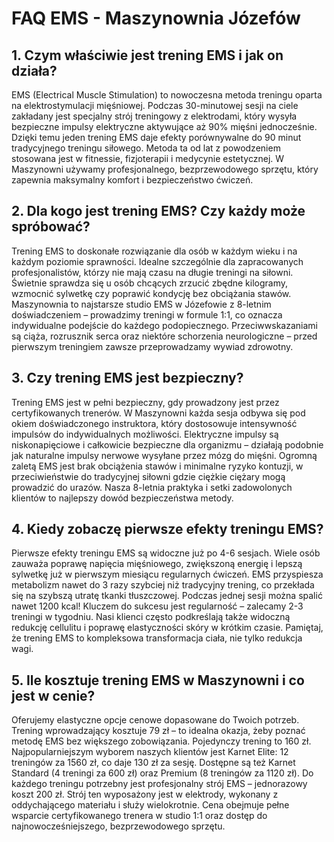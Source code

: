 # FAQ EMS - Maszynownia Józefów

## 1. Czym właściwie jest trening EMS i jak on działa?

EMS (Electrical Muscle Stimulation) to nowoczesna metoda treningu oparta na elektrostymulacji mięśniowej. Podczas 30-minutowej sesji na ciele zakładany jest specjalny strój treningowy z elektrodami, który wysyła bezpieczne impulsy elektryczne aktywujące aż 90% mięśni jednocześnie. Dzięki temu jeden trening EMS daje efekty porównywalne do 90 minut tradycyjnego treningu siłowego. Metoda ta od lat z powodzeniem stosowana jest w fitnessie, fizjoterapii i medycynie estetycznej. W Maszynowni używamy profesjonalnego, bezprzewodowego sprzętu, który zapewnia maksymalny komfort i bezpieczeństwo ćwiczeń.

## 2. Dla kogo jest trening EMS? Czy każdy może spróbować?

Trening EMS to doskonałe rozwiązanie dla osób w każdym wieku i na każdym poziomie sprawności. Idealne szczególnie dla zapracowanych profesjonalistów, którzy nie mają czasu na długie treningi na siłowni. Świetnie sprawdza się u osób chcących zrzucić zbędne kilogramy, wzmocnić sylwetkę czy poprawić kondycję bez obciążania stawów. Maszynownia to najstarsze studio EMS w Józefowie z 8-letnim doświadczeniem – prowadzimy treningi w formule 1:1, co oznacza indywidualne podejście do każdego podopiecznego. Przeciwwskazaniami są ciąża, rozrusznik serca oraz niektóre schorzenia neurologiczne – przed pierwszym treningiem zawsze przeprowadzamy wywiad zdrowotny.

## 3. Czy trening EMS jest bezpieczny?

Trening EMS jest w pełni bezpieczny, gdy prowadzony jest przez certyfikowanych trenerów. W Maszynowni każda sesja odbywa się pod okiem doświadczonego instruktora, który dostosowuje intensywność impulsów do indywidualnych możliwości. Elektryczne impulsy są niskonapięciowe i całkowicie bezpieczne dla organizmu – działają podobnie jak naturalne impulsy nerwowe wysyłane przez mózg do mięśni. Ogromną zaletą EMS jest brak obciążenia stawów i minimalne ryzyko kontuzji, w przeciwieństwie do tradycyjnej siłowni gdzie ciężkie ciężary mogą prowadzić do urazów. Nasza 8-letnia praktyka i setki zadowolonych klientów to najlepszy dowód bezpieczeństwa metody.

## 4. Kiedy zobaczę pierwsze efekty treningu EMS?

Pierwsze efekty treningu EMS są widoczne już po 4-6 sesjach. Wiele osób zauważa poprawę napięcia mięśniowego, zwiększoną energię i lepszą sylwetkę już w pierwszym miesiącu regularnych ćwiczeń. EMS przyspiesza metabolizm nawet do 3 razy szybciej niż tradycyjny trening, co przekłada się na szybszą utratę tkanki tłuszczowej. Podczas jednej sesji można spalić nawet 1200 kcal! Kluczem do sukcesu jest regularność – zalecamy 2-3 treningi w tygodniu. Nasi klienci często podkreślają także widoczną redukcję cellulitu i poprawę elastyczności skóry w krótkim czasie. Pamiętaj, że trening EMS to kompleksowa transformacja ciała, nie tylko redukcja wagi.

## 5. Ile kosztuje trening EMS w Maszynowni i co jest w cenie?

Oferujemy elastyczne opcje cenowe dopasowane do Twoich potrzeb. Trening wprowadzający kosztuje 79 zł – to idealna okazja, żeby poznać metodę EMS bez większego zobowiązania. Pojedynczy trening to 160 zł. Najpopularniejszym wyborem naszych klientów jest Karnet Elite: 12 treningów za 1560 zł, co daje 130 zł za sesję. Dostępne są też Karnet Standard (4 treningi za 600 zł) oraz Premium (8 treningów za 1120 zł). Do każdego treningu potrzebny jest profesjonalny strój EMS – jednorazowy koszt 200 zł. Strój ten wyposażony jest w elektrody, wykonany z oddychającego materiału i służy wielokrotnie. Cena obejmuje pełne wsparcie certyfikowanego trenera w studio 1:1 oraz dostęp do najnowocześniejszego, bezprzewodowego sprzętu.
